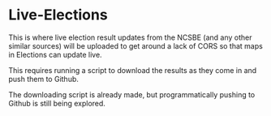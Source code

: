 # Live-Elections
This is where live election result updates from the NCSBE (and any other similar sources) will be uploaded to get around a lack of CORS so that maps in Elections can update live.

This requires running a script to download the results as they come in and push them to Github.

The downloading script is already made, but programmatically pushing to Github is still being explored.
